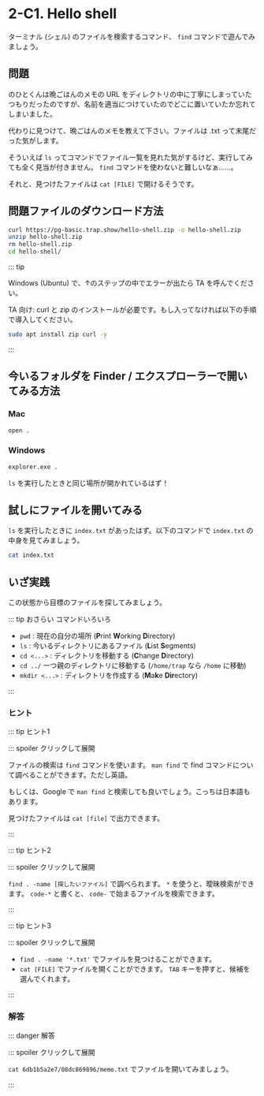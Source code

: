 # 2-C1. Hello shell

ターミナル (シェル) のファイルを検索するコマンド、 `find` コマンドで遊んでみましょう。

## 問題

のひとくんは晩ごはんのメモの URL をディレクトリの中に丁寧にしまっていたつもりだったのですが、名前を適当につけていたのでどこに置いていたか忘れてしまいました。

代わりに見つけて、晩ごはんのメモを教えて下さい。ファイルは .txt って末尾だった気がします。

そういえば `ls` ってコマンドでファイル一覧を見れた気がするけど、実行してみても全く見当が付きません。 `find` コマンドを使わないと難しいなぁ……。

それと、見つけたファイルは `cat [FILE]` で開けるそうです。

## 問題ファイルのダウンロード方法

```sh
curl https://pg-basic.trap.show/hello-shell.zip -o hello-shell.zip
unzip hello-shell.zip
rm hello-shell.zip
cd hello-shell/
```

::: tip

Windows (Ubuntu) で、↑のステップの中でエラーが出たら TA を呼んでください。

TA 向け: curl と zip のインストールが必要です。もし入ってなければ以下の手順で導入してください。

```sh
sudo apt install zip curl -y
```

:::

## 今いるフォルダを Finder / エクスプローラーで開いてみる方法

### Mac

```sh
open .
```

### Windows

```sh
explorer.exe .
```

`ls` を実行したときと同じ場所が開かれているはず！

## 試しにファイルを開いてみる

`ls` を実行したときに `index.txt` があったはず。以下のコマンドで `index.txt` の中身を見てみましょう。

```sh
cat index.txt
```

## いざ実践

この状態から目標のファイルを探してみましょう。

::: tip おさらい コマンドいろいろ

- `pwd` : 現在の自分の場所 (**P**rint **W**orking **D**irectory)
- `ls` : 今いるディレクトリにあるファイル (**L**ist **S**egments)
- `cd <...>` : ディレクトリを移動する (**C**hange **D**irectory)
- `cd ../` 一つ親のディレクトリに移動する (`/home/trap` なら `/home` に移動)
- `mkdir <...>` : ディレクトリを作成する (**M**a**k**e **Dir**ectory)

:::

### ヒント

::: tip ヒント1

::: spoiler クリックして展開

ファイルの検索は `find` コマンドを使います。 `man find` で find コマンドについて調べることができます。ただし英語。

もしくは、Google で `man find` と検索しても良いでしょう。こっちは日本語もあります。

見つけたファイルは `cat [file]` で出力できます。

:::

::: tip ヒント2

::: spoiler クリックして展開

`find . -name [探したいファイル]` で調べられます。 `*` を使うと、曖昧検索ができます。 `code-*` と書くと、 `code-` で始まるファイルを検索できます。

:::

::: tip ヒント3

::: spoiler クリックして展開

- `find . -name '*.txt'` でファイルを見つけることができます。
- `cat [FILE]` でファイルを開くことができます。 `TAB` キーを押すと、候補を選んでくれます。

:::

### 解答

::: danger 解答

::: spoiler クリックして展開

`cat 6db1b5a2e7/08dc869896/memo.txt` でファイルを開いてみましょう。

:::
